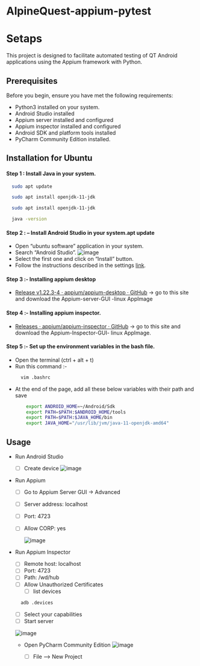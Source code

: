 # AlpineQuest-appium-pytest

# Setaps
This project is designed to facilitate automated testing of QT Android applications using the Appium framework with Python.

## Prerequisites
Before you begin, ensure you have met the following requirements:

* Python3 installed on your system.
* Android Studio installed
* Appium server installed and configured 
* Appium inspector installed and configured
* Android SDK and platform tools installed
* PyCharm Community Edition installed.

## Installation for Ubuntu
#### Step 1 : Install Java in your system.

```sh
  sudo apt update
  ```
```sh
  sudo apt install openjdk-11-jdk
  ```
```sh
  sudo apt install openjdk-11-jdk
  ```
```sh
  java -version
  ```
#### Step 2 : – Install Android Studio in your system.apt update
  * Open “ubuntu software” application in your system.
  * Search “Android Studio”.
  ![image](https://github.com/tukhik-gh/appium-python/assets/135021391/511074b8-abbc-4b43-858a-7c5fae946a42)
  * Select the first one and click on “Install” button.
  * Follow the instructions described in the settings <a href="https://aurigait.com/blog/how-to-setup-appium-in-ubuntu/">link</a>.

#### Step 3 :- Installing appium desktop 
 * <a href="https://github.com/appium/appium-desktop/releases/tag/v1.22.3-4">Release v1.22.3-4 · appium/appium-desktop · GitHub</a> -> go to this site and download the Appium-server-GUI -linux AppImage
   
#### Step 4 :- Installing appium inspector.
 * <a href="https://github.com/appium/appium-inspector/releases">Releases · appium/appium-inspector · GitHub</a> -> go to this site and download the Appium-Inspector-GUI- linux AppImage.

#### Step 5 :- Set up the environment variables in the bash file.
  * Open the terminal (ctrl + alt + t)
  * Run this command :-
    ```sh
      vim .bashrc
      ```
  * At the end of the page, add all these below variables with their path and save
    ```sh
        export ANDROID_HOME=~/Android/Sdk
        export PATH=$PATH:$ANDROID_HOME/tools
        export PATH=$PATH:$JAVA_HOME/bin
        export JAVA_HOME="/usr/lib/jvm/java-11-openjdk-amd64"
      ```


## Usage
* Run Android Studio
    - [ ]  Create device
          ![image](https://github.com/tukhik-gh/appium-python/assets/135021391/ca159520-495b-49d5-881f-bd9b069fe8eb)
* Run Appium
    - [ ] Go to Appium Server GUI -> Advanced
    - [ ] Server address: localhost
    - [ ] Port: 4723
    - [ ] Allow CORP: yes
          
       ![image](https://github.com/tukhik-gh/appium-python/assets/135021391/4778b9b0-ae09-4785-a0fb-219ce6c82285)

* Run Appium Inspector
    - [ ] Remote host: localhost
    - [ ] Port: 4723
    - [ ] Path: /wd/hub
    - [ ] Allow Unauthorized Certificates
        - [ ]  list devices
  ```sh
    adb .devices
    ```
    - [ ] Select your capabilities
    - [ ] Start server
          
  ![image](https://github.com/tukhik-gh/appium-python/assets/135021391/c093fb3f-72df-4321-aeed-ebc1b5478d3d)

  * Open PyCharm Community Edition
    ![image](https://github.com/tukhik-gh/appium-python/assets/135021391/d440ce49-d4cf-4678-8aca-769b55e17d96)

      - [ ] File --> New Project
  

